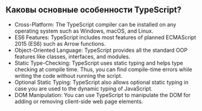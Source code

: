 ## <a name="main-features"></a>Каковы основные особенности TypeScript?

- Cross-Platform: The TypeScript compiler can be installed on any operating system such as Windows, macOS, and Linux.
- ES6 Features: TypeScript includes most features of planned ECMAScript 2015 (ES6) such as Arrow functions.
- Object-Oriented Language: TypeScript provides all the standard OOP features like classes, interfaces, and modules.
- Static Type-Checking: TypeScript uses static typing and helps type checking at compile time. Thus, you can find compile-time errors while writing the code without running the script.
- Optional Static Typing: TypeScript also allows optional static typing in case you are used to the dynamic typing of JavaScript.
- DOM Manipulation: You can use TypeScript to manipulate the DOM for adding or removing client-side web page elements.
